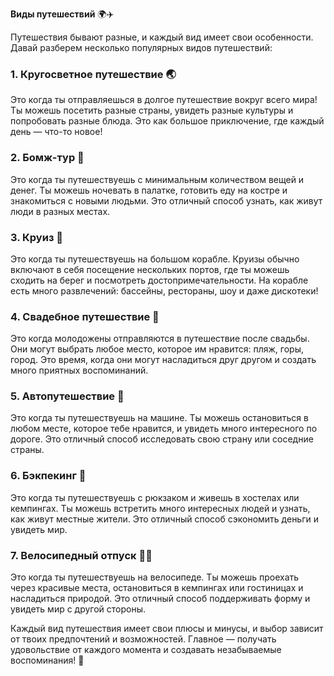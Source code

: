 **Виды путешествий** 🌍✈️

Путешествия бывают разные, и каждый вид имеет свои особенности. Давай разберем несколько популярных видов путешествий:

### 1. **Кругосветное путешествие** 🌏

Это когда ты отправляешься в долгое путешествие вокруг всего мира! Ты можешь посетить разные страны, увидеть разные культуры и попробовать разные блюда. Это как большое приключение, где каждый день — что-то новое!

### 2. **Бомж-тур** 🎒

Это когда ты путешествуешь с минимальным количеством вещей и денег. Ты можешь ночевать в палатке, готовить еду на костре и знакомиться с новыми людьми. Это отличный способ узнать, как живут люди в разных местах.

### 3. **Круиз** 🚢

Это когда ты путешествуешь на большом корабле. Круизы обычно включают в себя посещение нескольких портов, где ты можешь сходить на берег и посмотреть достопримечательности. На корабле есть много развлечений: бассейны, рестораны, шоу и даже дискотеки!

### 4. **Свадебное путешествие** 💑

Это когда молодожены отправляются в путешествие после свадьбы. Они могут выбрать любое место, которое им нравится: пляж, горы, город. Это время, когда они могут насладиться друг другом и создать много приятных воспоминаний.

### 5. **Автопутешествие** 🚗

Это когда ты путешествуешь на машине. Ты можешь остановиться в любом месте, которое тебе нравится, и увидеть много интересного по дороге. Это отличный способ исследовать свою страну или соседние страны.

### 6. **Бэкпекинг** 🎒

Это когда ты путешествуешь с рюкзаком и живешь в хостелах или кемпингах. Ты можешь встретить много интересных людей и узнать, как живут местные жители. Это отличный способ сэкономить деньги и увидеть мир.

### 7. **Велосипедный отпуск** 🚴‍♂️

Это когда ты путешествуешь на велосипеде. Ты можешь проехать через красивые места, остановиться в кемпингах или гостиницах и насладиться природой. Это отличный способ поддерживать форму и увидеть мир с другой стороны.

Каждый вид путешествия имеет свои плюсы и минусы, и выбор зависит от твоих предпочтений и возможностей. Главное — получать удовольствие от каждого момента и создавать незабываемые воспоминания! 🌟